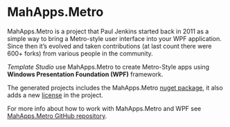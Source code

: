 # MahApps.Metro

MahApps.Metro is a project that Paul Jenkins started back in 2011 as a simple way to bring a Metro-style user interface into your WPF application. Since then it’s evolved and taken contributions (at last count there were 600+ forks) from various people in the community.

*Template Studio* use MahApps.Metro to create Metro-Style apps using **Windows Presentation Foundation (WPF)** framework.

The generated projects includes the MahApps.Metro [nuget package](https://www.nuget.org/packages/MahApps.Metro/), it also adds a new [license](https://github.com/MahApps/MahApps.Metro/blob/master/LICENSE) in the project.

For more info about how to work with MahApps.Metro and WPF see [MahApps.Metro GitHub repository](https://github.com/MahApps/MahApps.Metro).
